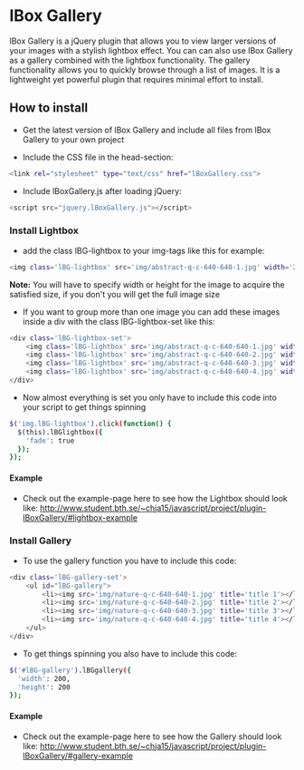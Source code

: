 lBox Gallery
====================

lBox Gallery is a jQuery plugin that allows you to view larger versions of your images with a stylish lightbox effect. You can can also use lBox Gallery as a gallery combined with the lightbox functionality. The gallery functionality allows you to quickly browse  through a list of images. It is a lightweight yet powerful plugin that requires minimal effort to install.

How to install
--------------------

* Get the latest version of lBox Gallery and include all files from lBox Gallery to your own project

* Include the CSS file in the head-section:

```sh
<link rel="stylesheet" type="text/css" href="lBoxGallery.css"> 
```

* Include lBoxGallery.js after loading jQuery:

```sh
<script src="jquery.lBoxGallery.js"></script>
```

### Install Lightbox ###

* add the class lBG-lightbox to your img-tags like this for example:

```sh
<img class='lBG-lightbox' src='img/abstract-q-c-640-640-1.jpg' width='200px' /> 
```

**Note:** You will have to specify width or height for the image to acquire the satisfied size, if you don't you will get the full image size

* If you want to group more than one image you can add these images inside a div with the class lBG-lightbox-set like this:

```sh
<div class='lBG-lightbox-set'>
	<img class='lBG-lightbox' src='img/abstract-q-c-640-640-1.jpg' width='200px' title='title 1'/>
	<img class='lBG-lightbox' src='img/abstract-q-c-640-640-2.jpg' width='200px' title='title 2'/>
	<img class='lBG-lightbox' src='img/abstract-q-c-640-640-3.jpg' width='200px' title='title 3'/>
	<img class='lBG-lightbox' src='img/abstract-q-c-640-640-4.jpg' width='200px' title='title 4'/>
</div>
```

* Now almost everything is set you only have to include this code into your script to get things spinning

```sh
$('img.lBG-lightbox').click(function() {
  $(this).lBGlightbox({
    'fade': true
  });
});
```

#### Example ####

* Check out the example-page here to see how the Lightbox should look like: http://www.student.bth.se/~chja15/javascript/project/plugin-lBoxGallery/#lightbox-example

### Install Gallery ###

* To use the gallery function you have to include this code:

```sh
<div class='lBG-gallery-set'>
    <ul id="lBG-gallery">
        <li><img src='img/nature-q-c-640-640-1.jpg' title='title 1'></li>
        <li><img src='img/nature-q-c-640-640-2.jpg' title='title 2'></li>
        <li><img src='img/nature-q-c-640-640-3.jpg' title='title 3'></li>
        <li><img src='img/nature-q-c-640-640-4.jpg' title='title 4'></li>
    </ul>
</div>
```

* To get things spinning you also have to include this code:

```sh
$('#lBG-gallery').lBGgallery({
  'width': 200,
  'height': 200
});
```

#### Example ####

* Check out the example-page here to see how the Gallery should look like: http://www.student.bth.se/~chja15/javascript/project/plugin-lBoxGallery/#gallery-example

